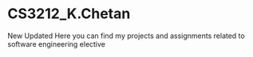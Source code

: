 # CS3212_K.Chetan
New Updated
Here you can find my projects and assignments related to software engineering elective 
